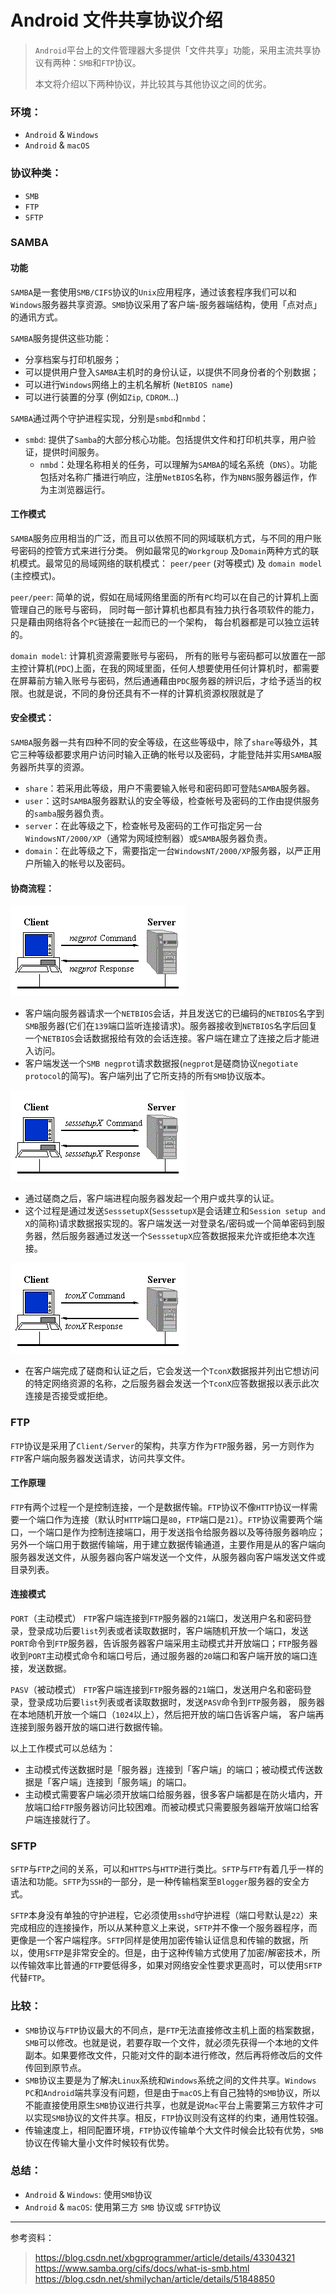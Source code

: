 # Android 文件共享协议介绍

> `Android`平台上的文件管理器大多提供「文件共享」功能，采用主流共享协议有两种：`SMB`和`FTP`协议。
>
> 本文将介绍以下两种协议，并比较其与其他协议之间的优劣。

### 环境：
- `Android` & `Windows`
- `Android` & `macOS`

### 协议种类：
- `SMB`
- `FTP`
- `SFTP`

### SAMBA

#### 功能

`SAMBA`是一套使用`SMB/CIFS`协议的`Unix`应用程序，通过该套程序我们可以和`Windows`服务器共享资源。`SMB`协议采用了客户端-服务器端结构，使用「点对点」的通讯方式。

`SAMBA`服务提供这些功能：
- 分享档案与打印机服务；
- 可以提供用户登入`SAMBA`主机时的身份认证，以提供不同身份者的个别数据；
- 可以进行`Windows`网络上的主机名解析 (`NetBIOS name`)
- 可以进行装置的分享 (例如`Zip`, `CDROM`...)

`SAMBA`通过两个守护进程实现，分别是`smbd`和`nmbd`：
- `smbd`: 提供了`Samba`的大部分核心功能。包括提供文件和打印机共享，用户验证，提供时间服务。
  - `nmbd`：处理名称相关的任务，可以理解为`SAMBA`的域名系统（`DNS`）。功能包括对名称广播进行响应，注册`NetBIOS`名称，作为`NBNS`服务器运作，作为主浏览器运行。

#### 工作模式

`SAMBA`服务应用相当的广泛，而且可以依照不同的网域联机方式，与不同的用户账号密码的控管方式来进行分类。 例如最常见的`Workgroup` 及`Domain`两种方式的联机模式。最常见的局域网络的联机模式： `peer/peer` (对等模式) 及 `domain model` (主控模式)。

`peer/peer`:
简单的说，假如在局域网络里面的所有`PC`均可以在自己的计算机上面管理自己的账号与密码， 同时每一部计算机也都具有独力执行各项软件的能力，只是藉由网络将各个`PC`链接在一起而已的一个架构， 每台机器都是可以独立运转的。

`domain model`:
计算机资源需要账号与密码， 所有的账号与密码都可以放置在一部主控计算机(`PDC`)上面，在我的网域里面，任何人想要使用任何计算机时，都需要在屏幕前方输入账号与密码，然后通通藉由`PDC`服务器的辨识后，才给予适当的权限。也就是说，不同的身份还具有不一样的计算机资源权限就是了

#### 安全模式：

`SAMBA`服务器一共有四种不同的安全等级，在这些等级中，除了`share`等级外，其它三种等级都要求用户访问时输入正确的帐号以及密码，才能登陆并实用`SAMBA`服务器所共享的资源。
- `share`：若采用此等级，用户不需要输入帐号和密码即可登陆`SAMBA`服务器。
- `user`：这时`SAMBA`服务器默认的安全等级，检查帐号及密码的工作由提供服务的`samba`服务器负责。
- `server`：在此等级之下，检查帐号及密码的工作可指定另一台`WindowsNT/2000/XP`（通常为网域控制器）或`SAMBA`服务器负责。
- `domain`：在此等级之下，需要指定一台`WindowsNT/2000/XP`服务器，以严正用户所输入的帐号以及密码。

#### 协商流程：

![Alt text](./img/first.gif)

- 客户端向服务器请求一个`NETBIOS`会话，并且发送它的已编码的`NETBIOS`名字到`SMB`服务器(它们在`139`端口监听连接请求)。服务器接收到`NETBIOS`名字后回复一个`NETBIOS`会话数据报给有效的会话连接。客户端在建立了连接之后才能进入访问。
- 客户端发送一个`SMB negprot`请求数据报(`negprot`是磋商协议`negotiate protocol`的简写)。客户端列出了它所支持的所有`SMB`协议版本。

![Alt text](./img/second.gif)

- 通过磋商之后，客户端进程向服务器发起一个用户或共享的认证。
- 这个过程是通过发送`SesssetupX`(`SesssetupX`是会话建立和`Session setup and X`的简称)请求数据报实现的。客户端发送一对登录名/密码或一个简单密码到服务器，然后服务器通过发送一个`SesssetupX`应答数据报来允许或拒绝本次连接。

![Alt text](./img/third.gif)

- 在客户端完成了磋商和认证之后，它会发送一个`TconX`数据报并列出它想访问的特定网络资源的名称，之后服务器会发送一个`TconX`应答数据报以表示此次连接是否接受或拒绝。

### FTP

`FTP`协议是采用了`Client/Server`的架构，共享方作为`FTP`服务器，另一方则作为`FTP`客户端向服务器发送请求，访问共享文件。

#### 工作原理

`FTP`有两个过程一个是控制连接，一个是数据传输。`FTP`协议不像`HTTP`协议一样需要一个端口作为连接（默认时`HTTP`端口是`80`，`FTP`端口是`21`）。`FTP`协议需要两个端口，一个端口是作为控制连接端口，用于发送指令给服务器以及等待服务器响应；另外一个端口用于数据传输端，用于建立数据传输通道，主要作用是从的客户端向服务器发送文件，从服务器向客户端发送一个文件，从服务器向客户端发送文件或目录列表。

#### 连接模式

`PORT`（主动模式）
`FTP`客户端连接到`FTP`服务器的`21`端口，发送用户名和密码登录，登录成功后要`list`列表或者读取数据时，客户端随机开放一个端口，发送`PORT`命令到`FTP`服务器，告诉服务器客户端采用主动模式并开放端口；`FTP`服务器收到`PORT`主动模式命令和端口号后，通过服务器的`20`端口和客户端开放的端口连接，发送数据。

`PASV`（被动模式）
`FTP`客户端连接到`FTP`服务器的`21`端口，发送用户名和密码登录，登录成功后要`list`列表或者读取数据时，发送`PASV`命令到`FTP`服务器， 服务器在本地随机开放一个端口（`1024`以上），然后把开放的端口告诉客户端， 客户端再连接到服务器开放的端口进行数据传输。

以上工作模式可以总结为：
- 主动模式传送数据时是「服务器」连接到「客户端」的端口；被动模式传送数据是「客户端」连接到「服务端」的端口。
- 主动模式需要客户端必须开放端口给服务器，很多客户端都是在防火墙内，开放端口给`FTP`服务器访问比较困难。而被动模式只需要服务器端开放端口给客户端连接就行了。

### SFTP
`SFTP`与`FTP`之间的关系，可以和`HTTPS`与`HTTP`进行类比。`SFTP`与`FTP`有着几乎一样的语法和功能。`SFTP`为`SSH`的一部分，是一种传输档案至`Blogger`服务器的安全方式。

`SFTP`本身没有单独的守护进程，它必须使用`sshd`守护进程（端口号默认是`22`）来完成相应的连接操作，所以从某种意义上来说，`SFTP`并不像一个服务器程序，而更像是一个客户端程序。`SFTP`同样是使用加密传输认证信息和传输的数据，所以，使用`SFTP`是非常安全的。但是，由于这种传输方式使用了加密/解密技术，所以传输效率比普通的`FTP`要低得多，如果对网络安全性要求更高时，可以使用`SFTP`代替`FTP`。

### 比较：
- `SMB`协议与`FTP`协议最大的不同点，是`FTP`无法直接修改主机上面的档案数据，`SMB`可以修改。也就是说，若要存取一个文件，就必须先获得一个本地的文件副本。如果要修改文件，只能对文件的副本进行修改，然后再将修改后的文件传回到原节点。
- `SMB`协议主要是为了解决`Linux`系统和`Windows`系统之间的文件共享。`Windows PC`和`Android`端共享没有问题，但是由于`macOS`上有自己独特的`SMB`协议，所以不能直接使用原生`SMB`协议进行共享，也就是说`Mac`平台上需要第三方软件才可以实现`SMB`协议的文件共享。相反，`FTP`协议则没有这样的约束，通用性较强。
- 传输速度上，相同配置环境，`FTP`协议传输单个大文件时候会比较有优势，`SMB`协议在传输大量小文件时候较有优势。

### 总结：
- `Android` & `Windows`: 使用`SMB`协议
- `Android` & `macOS`: 使用第三方 `SMB` 协议或 `SFTP`协议

---

参考资料：
> https://blog.csdn.net/xbgprogrammer/article/details/43304321
> https://www.samba.org/cifs/docs/what-is-smb.html
> https://blog.csdn.net/shmilychan/article/details/51848850
